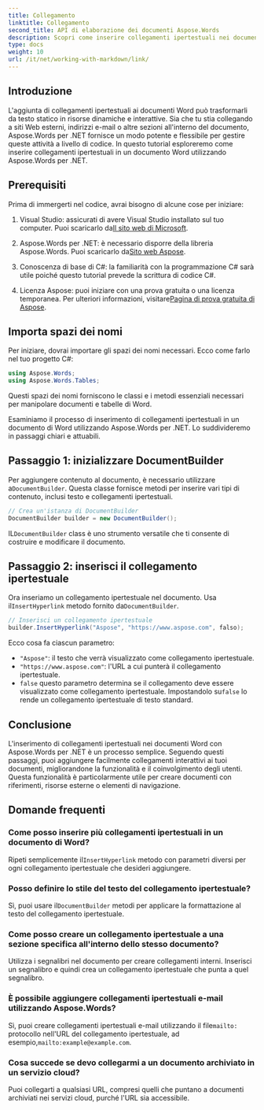 ```yaml
---
title: Collegamento
linktitle: Collegamento
second_title: API di elaborazione dei documenti Aspose.Words
description: Scopri come inserire collegamenti ipertestuali nei documenti Word utilizzando Aspose.Words per .NET con questa guida passo passo. Migliora facilmente i tuoi documenti con collegamenti interattivi.
type: docs
weight: 10
url: /it/net/working-with-markdown/link/
---
```

## Introduzione

L'aggiunta di collegamenti ipertestuali ai documenti Word può trasformarli da testo statico in risorse dinamiche e interattive. Sia che tu stia collegando a siti Web esterni, indirizzi e-mail o altre sezioni all'interno del documento, Aspose.Words per .NET fornisce un modo potente e flessibile per gestire queste attività a livello di codice. In questo tutorial esploreremo come inserire collegamenti ipertestuali in un documento Word utilizzando Aspose.Words per .NET. 

## Prerequisiti

Prima di immergerti nel codice, avrai bisogno di alcune cose per iniziare:

1.  Visual Studio: assicurati di avere Visual Studio installato sul tuo computer. Puoi scaricarlo da[Il sito web di Microsoft](https://visualstudio.microsoft.com/).

2.  Aspose.Words per .NET: è necessario disporre della libreria Aspose.Words. Puoi scaricarlo da[Sito web Aspose](https://releases.aspose.com/words/net/).

3. Conoscenza di base di C#: la familiarità con la programmazione C# sarà utile poiché questo tutorial prevede la scrittura di codice C#.

4.  Licenza Aspose: puoi iniziare con una prova gratuita o una licenza temporanea. Per ulteriori informazioni, visitare[Pagina di prova gratuita di Aspose](https://releases.aspose.com/).

## Importa spazi dei nomi

Per iniziare, dovrai importare gli spazi dei nomi necessari. Ecco come farlo nel tuo progetto C#:

```csharp
using Aspose.Words;
using Aspose.Words.Tables;
```

Questi spazi dei nomi forniscono le classi e i metodi essenziali necessari per manipolare documenti e tabelle di Word.

Esaminiamo il processo di inserimento di collegamenti ipertestuali in un documento di Word utilizzando Aspose.Words per .NET. Lo suddivideremo in passaggi chiari e attuabili.

## Passaggio 1: inizializzare DocumentBuilder

 Per aggiungere contenuto al documento, è necessario utilizzare a`DocumentBuilder`. Questa classe fornisce metodi per inserire vari tipi di contenuto, inclusi testo e collegamenti ipertestuali.

```csharp
// Crea un'istanza di DocumentBuilder
DocumentBuilder builder = new DocumentBuilder();
```

 IL`DocumentBuilder` class è uno strumento versatile che ti consente di costruire e modificare il documento.

## Passaggio 2: inserisci il collegamento ipertestuale

 Ora inseriamo un collegamento ipertestuale nel documento. Usa il`InsertHyperlink` metodo fornito da`DocumentBuilder`. 

```csharp
// Inserisci un collegamento ipertestuale
builder.InsertHyperlink("Aspose", "https://www.aspose.com", falso);
```

Ecco cosa fa ciascun parametro:
- `"Aspose"`: il testo che verrà visualizzato come collegamento ipertestuale.
- `"https://www.aspose.com"`: l'URL a cui punterà il collegamento ipertestuale.
- `false` questo parametro determina se il collegamento deve essere visualizzato come collegamento ipertestuale. Impostandolo su`false` lo rende un collegamento ipertestuale di testo standard.

## Conclusione

L'inserimento di collegamenti ipertestuali nei documenti Word con Aspose.Words per .NET è un processo semplice. Seguendo questi passaggi, puoi aggiungere facilmente collegamenti interattivi ai tuoi documenti, migliorandone la funzionalità e il coinvolgimento degli utenti. Questa funzionalità è particolarmente utile per creare documenti con riferimenti, risorse esterne o elementi di navigazione.

## Domande frequenti

### Come posso inserire più collegamenti ipertestuali in un documento di Word?
 Ripeti semplicemente il`InsertHyperlink` metodo con parametri diversi per ogni collegamento ipertestuale che desideri aggiungere.

### Posso definire lo stile del testo del collegamento ipertestuale?
 Sì, puoi usare il`DocumentBuilder` metodi per applicare la formattazione al testo del collegamento ipertestuale.

### Come posso creare un collegamento ipertestuale a una sezione specifica all'interno dello stesso documento?
Utilizza i segnalibri nel documento per creare collegamenti interni. Inserisci un segnalibro e quindi crea un collegamento ipertestuale che punta a quel segnalibro.

### È possibile aggiungere collegamenti ipertestuali e-mail utilizzando Aspose.Words?
 Sì, puoi creare collegamenti ipertestuali e-mail utilizzando il file`mailto:` protocollo nell'URL del collegamento ipertestuale, ad esempio,`mailto:example@example.com`.

### Cosa succede se devo collegarmi a un documento archiviato in un servizio cloud?
Puoi collegarti a qualsiasi URL, compresi quelli che puntano a documenti archiviati nei servizi cloud, purché l'URL sia accessibile.